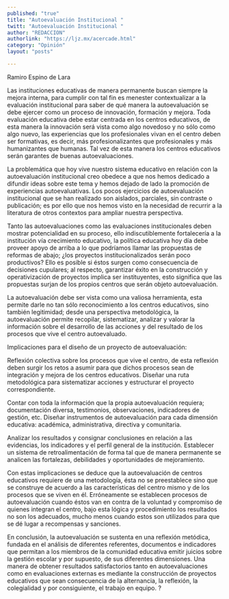```yaml
---
published: "true"
title: "Autoevaluación Institucional "
twitt: "Autoevaluación Institucional "
author: "REDACCION"
authorlink: "https://ljz.mx/acercade.html"
category: "Opinión"
layout: "posts"

---
```



  Ramiro Espino de Lara



Las instituciones educativas de manera permanente buscan siempre la mejora interna, para cumplir con tal fin es menester contextualizar a la evaluación institucional para saber de qué manera la autoevaluación se debe ejercer como un proceso de innovación, formación y mejora. Toda evaluación educativa debe estar centrada en los centros educativos, de esta manera la innovación será vista como algo novedoso y no sólo como algo nuevo, las experiencias que los profesionales vivan en el centro deben ser formativas, es decir, más profesionalizantes que profesionales y más humanizantes que humanas. Tal vez de esta manera los centros educativos serán garantes de buenas autoevaluaciones.  

  La problemática que hoy vive nuestro sistema educativo en relación con la autoevaluación institucional creo obedece a que nos hemos dedicado a difundir ideas sobre este tema y hemos dejado de lado la promoción de experiencias autoevaluativas. Los pocos ejercicios de autoevaluación institucional que se han realizado son aislados, parciales, sin contraste o publicación; es por ello que nos hemos visto en la necesidad de recurrir a la literatura de otros contextos para ampliar nuestra perspectiva.



  Tanto las autoevaluaciones como las evaluaciones institucionales deben mostrar potencialidad en su proceso, ello indiscutiblemente fortalecería a la institución vía crecimiento educativo, la política educativa hoy día debe proveer apoyo de arriba a lo que podríamos llamar las propuestas de reformas de abajo; ¿los proyectos institucionalizados serán poco productivos? Ello es posible si éstos surgen como consecuencia de decisiones cupulares; al respecto, garantizar éxito en la construcción y operativización de proyectos implica ser instituyentes, esto significa que las propuestas surjan de los propios centros que serán objeto autoevaluación.



  La autoevaluación debe ser vista como una valiosa herramienta, esta permite darle no tan sólo reconocimiento a los centros educativos, sino también legitimidad; desde una perspectiva metodológica, la autoevaluación permite recopilar, sistematizar, analizar y valorar la información sobre el desarrollo de las acciones y del resultado de los procesos que vive el centro autoevaluado.



  Implicaciones para el diseño de un proyecto de autoevaluación:



  Reflexión colectiva sobre los procesos que vive el centro, de esta reflexión deben surgir los retos a asumir para que dichos procesos sean de integración y mejora de los centros educativos. Diseñar una ruta metodológica para sistematizar acciones y estructurar el proyecto correspondiente.



  Contar con toda la información que la propia autoevaluación requiera; documentación diversa, testimonios, observaciones, indicadores de gestión, etc. Diseñar instrumentos de autoevaluación para cada dimensión educativa: académica, administrativa, directiva y comunitaria.



  Analizar los resultados y consignar conclusiones en relación a las evidencias, los indicadores y el perfil general de la institución. Establecer un sistema de retroalimentación de forma tal que de manera permanente se analicen las fortalezas, debilidades y oportunidades de mejoramiento.



  Con estas implicaciones se deduce que la autoevaluación de centros educativos requiere de una metodología, ésta no se preestablece sino que se construye de acuerdo a las características del centro mismo y de los procesos que se viven en él. Erróneamente se establecen procesos de autoevaluación cuando éstos van en contra de la voluntad y compromiso de quienes integran el centro, bajo esta lógica y procedimiento los resultados no son los adecuados, mucho menos cuando estos son utilizados para que se dé lugar a recompensas y sanciones.



  En conclusión, la autoevaluación se sustenta en una reflexión metódica, fundada en el análisis de diferentes referentes, documentos e indicadores que permitan a los miembros de la comunidad educativa emitir juicios sobre la gestión escolar y por supuesto, de sus diferentes dimensiones. Una manera de obtener resultados satisfactorios tanto en autoevaluaciones como en evaluaciones externas es mediante la construcción de proyectos educativos que sean consecuencia de la alternancia, la reflexión, la colegialidad y por consiguiente, el trabajo en equipo. ?

